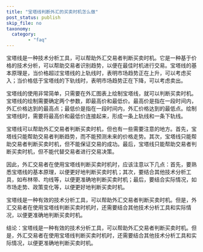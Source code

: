 ```yaml
---
title: "宝塔线判断外汇的买卖时机怎么做"
post_status: publish
skip_file: no
taxonomy:
  category:
        - "faq"
---
```


宝塔线是一种技术分析工具，可以帮助外汇交易者判断买卖时机。它是一种基于价格的技术分析，可以帮助交易者识别趋势，以便在最佳时机进行交易。宝塔线的基本原理是，当价格超过宝塔线的上轨线时，表明市场趋势正在上升，可以考虑买入；当价格低于宝塔线的下轨线时，表明市场趋势正在下降，可以考虑卖出。

宝塔线的使用非常简单，只需要在外汇图表上绘制宝塔线，就可以判断买卖时机。宝塔线的绘制需要确定两个参数，即最高价和最低价。最高价是指在一段时间内，外汇价格达到的最高点；最低价是指在一段时间内，外汇价格达到的最低点。绘制宝塔线时，需要将最高价和最低价连接起来，形成一条上轨线和一条下轨线。

宝塔线可以帮助外汇交易者判断买卖时机，但也有一些需要注意的地方。首先，宝塔线只能帮助交易者判断趋势，而不能预测未来的价格走势。其次，宝塔线只能帮助交易者判断买卖时机，但不能保证交易的成功。最后，宝塔线只能帮助交易者判断买卖时机，但不能代替交易者进行交易决策。

因此，外汇交易者在使用宝塔线判断买卖时机时，应该注意以下几点：首先，要熟悉宝塔线的基本原理，以便更好地判断买卖时机；其次，要结合其他技术分析工具，如布林带、均线等，以便更准确地判断买卖时机；最后，要结合实际情况，如市场走势、政策变化等，以便更好地判断买卖时机。

宝塔线是一种有效的技术分析工具，可以帮助外汇交易者判断买卖时机。但是，外汇交易者在使用宝塔线判断买卖时机时，还需要结合其他技术分析工具和实际情况，以便更准确地判断买卖时机。

结论：宝塔线是一种有效的技术分析工具，可以帮助外汇交易者判断买卖时机。但是，外汇交易者在使用宝塔线判断买卖时机时，还需要结合其他技术分析工具和实际情况，以便更准确地判断买卖时机。
